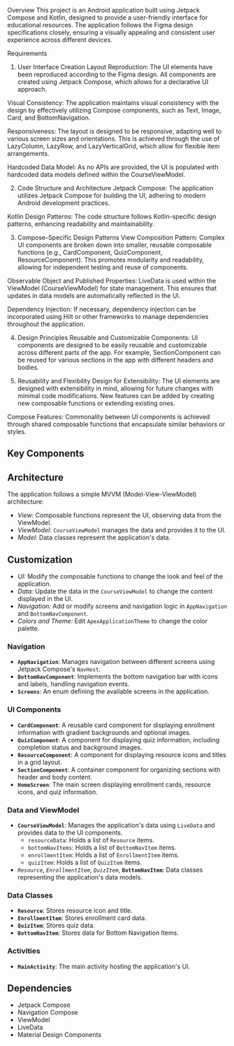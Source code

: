 Overview
This project is an Android application built using Jetpack Compose and Kotlin, designed to provide a user-friendly interface for educational resources. The application follows the Figma design specifications closely, ensuring a visually appealing and consistent user experience across different devices.

Requirements
1. User Interface Creation
Layout Reproduction: The UI elements have been reproduced according to the Figma design. All components are created using Jetpack Compose, which allows for a declarative UI approach.

Visual Consistency: The application maintains visual consistency with the design by effectively utilizing Compose components, such as Text, Image, Card, and BottomNavigation.

Responsiveness: The layout is designed to be responsive, adapting well to various screen sizes and orientations. This is achieved through the use of LazyColumn, LazyRow, and LazyVerticalGrid, which allow for flexible item arrangements.

Hardcoded Data Model: As no APIs are provided, the UI is populated with hardcoded data models defined within the CourseViewModel.

2. Code Structure and Architecture
Jetpack Compose: The application utilizes Jetpack Compose for building the UI, adhering to modern Android development practices.

Kotlin Design Patterns: The code structure follows Kotlin-specific design patterns, enhancing readability and maintainability.

3. Compose-Specific Design Patterns
View Composition Pattern: Complex UI components are broken down into smaller, reusable composable functions (e.g., CardComponent, QuizComponent, ResourceComponent). This promotes modularity and readability, allowing for independent testing and reuse of components.

Observable Object and Published Properties: LiveData is used within the ViewModel (CourseViewModel) for state management. This ensures that updates in data models are automatically reflected in the UI.

Dependency Injection: If necessary, dependency injection can be incorporated using Hilt or other frameworks to manage dependencies throughout the application.

4. Design Principles
Reusable and Customizable Components: UI components are designed to be easily reusable and customizable across different parts of the app. For example, SectionComponent can be reused for various sections in the app with different headers and bodies.

5. Reusability and Flexibility
Design for Extensibility: The UI elements are designed with extensibility in mind, allowing for future changes with minimal code modifications. New features can be added by creating new composable functions or extending existing ones.

Compose Features: Commonality between UI components is achieved through shared composable functions that encapsulate similar behaviors or styles.

## Key Components

## Architecture

The application follows a simple MVVM (Model-View-ViewModel) architecture:

-   *View:* Composable functions represent the UI, observing data from the ViewModel.
-   *ViewModel:* `CourseViewModel` manages the data and provides it to the UI.
-   *Model:* Data classes represent the application's data.

## Customization

-   *UI:* Modify the composable functions to change the look and feel of the application.
-   *Data:* Update the data in the `CourseViewModel` to change the content displayed in the UI.
-   *Navigation:* Add or modify screens and navigation logic in `AppNavigation` and `BottomNavComponent`.
-   *Colors and Theme:* Edit `ApexApplicationTheme` to change the color palette.

### Navigation

-   **`AppNavigation`**: Manages navigation between different screens using Jetpack Compose's `NavHost`.
-   **`BottomNavComponent`**: Implements the bottom navigation bar with icons and labels, handling navigation events.
-   **`Screens`**: An enum defining the available screens in the application.

### UI Components

-   **`CardComponent`**: A reusable card component for displaying enrollment information with gradient backgrounds and optional images.
-   **`QuizComponent`**: A component for displaying quiz information, including completion status and background images.
-   **`ResourceComponent`**: A component for displaying resource icons and titles in a grid layout.
-   **`SectionComponent`**: A container component for organizing sections with header and body content.
-   **`HomeScreen`**: The main screen displaying enrollment cards, resource icons, and quiz information.

### Data and ViewModel

-   **`CourseViewModel`**: Manages the application's data using `LiveData` and provides data to the UI components.
    -   `resourceData`: Holds a list of `Resource` items.
    -   `bottomNavItems`: Holds a list of `BottomNavItem` items.
    -   `enrollmentItem`: Holds a list of `EnrollmentItem` items.
    -   `quizItem`: Holds a list of `QuizItem` items.
-   *`Resource`*, *`EnrollmentItem`*, *`QuizItem`*, **`BottomNavItem`**: Data classes representing the application's data models.

### Data Classes

-   **`Resource`**: Stores resource icon and title.
-   **`EnrollmentItem`**: Stores enrollment card data.
-   **`QuizItem`**: Stores quiz data.
-   **`BottomNavItem`**: Stores data for Bottom Navigation Items.

### Activities

-   **`MainActivity`**: The main activity hosting the application's UI.

## Dependencies

-   Jetpack Compose
-   Navigation Compose
-   ViewModel
-   LiveData
-   Material Design Components
